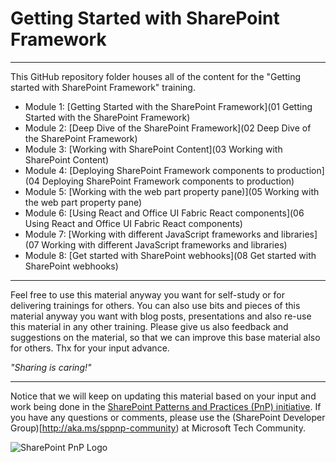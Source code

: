 # Getting Started with SharePoint Framework #

----------

This GitHub repository folder houses all of the content for the "Getting started with SharePoint Framework" training.

- Module 1: [Getting Started with the SharePoint Framework](01 Getting Started with the SharePoint Framework)
- Module 2: [Deep Dive of the SharePoint Framework](02 Deep Dive of the SharePoint Framework)
- Module 3: [Working with SharePoint Content](03 Working with SharePoint Content)
- Module 4: [Deploying SharePoint Framework components to production](04 Deploying SharePoint Framework components to production)
- Module 5: [Working with the web part property pane)](05 Working with the web part property pane)
- Module 6: [Using React and Office UI Fabric React components](06 Using React and Office UI Fabric React components)
- Module 7: [Working with different JavaScript frameworks and libraries](07 Working with different JavaScript frameworks and libraries)
- Module 8: [Get started with SharePoint webhooks](08 Get started with SharePoint webhooks)

----------

Feel free to use this material anyway you want for self-study or for delivering trainings for others. You can also use bits and pieces of this material anyway you want with blog posts, presentations and also re-use this material in any other training. Please give us also feedback and suggestions on the material, so that we can improve this base material also for others. Thx for your input advance. 

*"Sharing is caring!"*

----------

Notice that we will keep on updating this material based on your input and work being done in the [SharePoint Patterns and Practices (PnP) initiative](http://aka.ms/sppnp). If you have any questions or comments, please use the (SharePoint Developer Group)[http://aka.ms/sppnp-community) at Microsoft Tech Community.

![SharePoint PnP Logo](https://devofficecdn.azureedge.net/media/Default/PnP/sppnp.png)